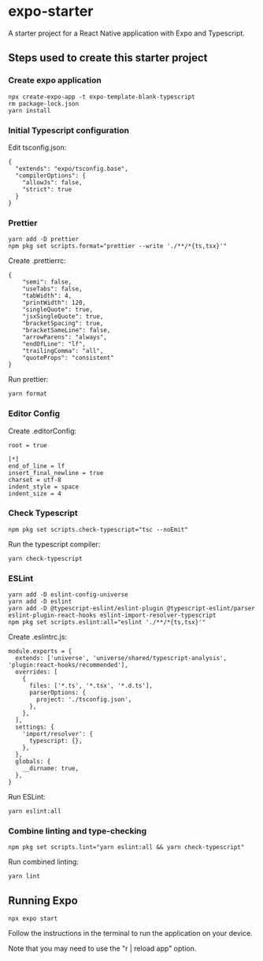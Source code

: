 # expo-starter

A starter project for a React Native application with Expo and Typescript.

## Steps used to create this starter project

### Create expo application

```
npx create-expo-app -t expo-template-blank-typescript
rm package-lock.json
yarn install
```

### Initial Typescript configuration

Edit tsconfig.json:

```
{
  "extends": "expo/tsconfig.base",
  "compilerOptions": {
    "allowJs": false,
    "strict": true
  }
}
```

### Prettier

```
yarn add -D prettier
npm pkg set scripts.format="prettier --write './**/*{ts,tsx}'"
```

Create .prettierrc:

```
{
    "semi": false,
    "useTabs": false,
    "tabWidth": 4,
    "printWidth": 120,
    "singleQuote": true,
    "jsxSingleQuote": true,
    "bracketSpacing": true,
    "bracketSameLine": false,
    "arrowParens": "always",
    "endOfLine": "lf",
    "trailingComma": "all",
    "quoteProps": "consistent"
}
```

Run prettier:

```
yarn format
```

### Editor Config

Create .editorConfig:

```
root = true

[*]
end_of_line = lf
insert_final_newline = true
charset = utf-8
indent_style = space
indent_size = 4
```

### Check Typescript

```
npm pkg set scripts.check-typescript="tsc --noEmit"
```

Run the typescript compiler:

```
yarn check-typescript
```

### ESLint

```
yarn add -D eslint-config-universe
yarn add -D eslint
yarn add -D @typescript-eslint/eslint-plugin @typescript-eslint/parser eslint-plugin-react-hooks eslint-import-resolver-typescript
npm pkg set scripts.eslint:all="eslint './**/*{ts,tsx}'"
```

Create .eslintrc.js:

```
module.exports = {
  extends: ['universe', 'universe/shared/typescript-analysis', 'plugin:react-hooks/recommended'],
  overrides: [
    {
      files: ['*.ts', '*.tsx', '*.d.ts'],
      parserOptions: {
        project: './tsconfig.json',
      },
    },
  ],
  settings: {
    'import/resolver': {
      typescript: {},
    },
  },
  globals: {
    __dirname: true,
  },
}
```

Run ESLint:

```
yarn eslint:all
```

### Combine linting and type-checking

```
npm pkg set scripts.lint="yarn eslint:all && yarn check-typescript"
```

Run combined linting:

```
yarn lint
```

## Running Expo

```
npx expo start
```

Follow the instructions in the terminal to run the application on your device.

Note that you may need to use the "r | reload app" option.
